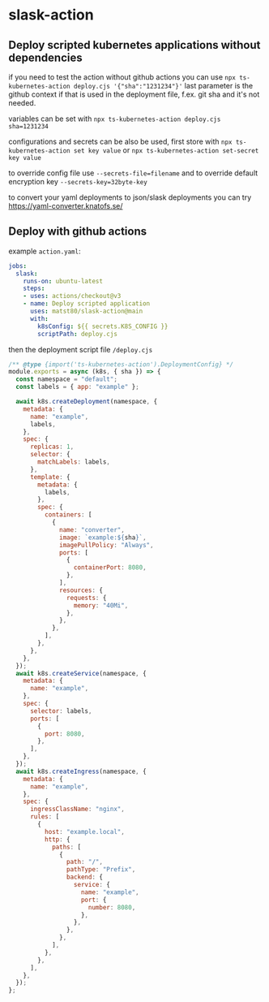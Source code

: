 # slask-action
## Deploy scripted kubernetes applications without dependencies

if you need to test the action without github actions you can use `npx ts-kubernetes-action deploy.cjs '{"sha":"1231234"}'` last parameter is the github context if that is used in the deployment file, f.ex. git sha and it's not needed.

variables can be set with `npx ts-kubernetes-action deploy.cjs sha=1231234`

configurations and secrets can be also be used, first store with `npx ts-kubernetes-action set key value` or `npx ts-kubernetes-action set-secret key value`

to override config file use `--secrets-file=filename` and to override default encryption key `--secrets-key=32byte-key`


to convert your yaml deployments to json/slask deployments you can try https://yaml-converter.knatofs.se/

## Deploy with github actions

example `action.yaml`:

```yaml
jobs:
  slask:
    runs-on: ubuntu-latest
    steps:
    - uses: actions/checkout@v3
    - name: Deploy scripted application
      uses: matst80/slask-action@main
      with:
        k8sConfig: ${{ secrets.K8S_CONFIG }}
        scriptPath: deploy.cjs
```

then the deployment script file `/deploy.cjs`

```js
/** @type {import('ts-kubernetes-action').DeploymentConfig} */
module.exports = async (k8s, { sha }) => {
  const namespace = "default";
  const labels = { app: "example" };

  await k8s.createDeployment(namespace, {
    metadata: {
      name: "example",
      labels,
    },
    spec: {
      replicas: 1,
      selector: {
        matchLabels: labels,
      },
      template: {
        metadata: {
          labels,
        },
        spec: {
          containers: [
            {
              name: "converter",
              image: `example:${sha}`,
              imagePullPolicy: "Always",
              ports: [
                {
                  containerPort: 8080,
                },
              ],
              resources: {
                requests: {
                  memory: "40Mi",
                },
              },
            },
          ],
        },
      },
    },
  });
  await k8s.createService(namespace, {
    metadata: {
      name: "example",
    },
    spec: {
      selector: labels,
      ports: [
        {
          port: 8080,
        },
      ],
    },
  });
  await k8s.createIngress(namespace, {
    metadata: {
      name: "example",
    },
    spec: {
      ingressClassName: "nginx",
      rules: [
        {
          host: "example.local",
          http: {
            paths: [
              {
                path: "/",
                pathType: "Prefix",
                backend: {
                  service: {
                    name: "example",
                    port: {
                      number: 8080,
                    },
                  },
                },
              },
            ],
          },
        },
      ],
    },
  });
};
```